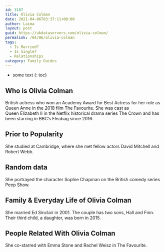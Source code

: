 ```yaml
---
id: 3187
title: Olivia Colman
date: 2021-04-06T03:37:11+00:00
author: Laima
layout: post
guid: https://ukdataservers.com/olivia-colman/
permalink: /04/06/olivia-colman
tags:
  - Is Married?
  - Is Single?
  - Relationships
category: Family Guides
---
```


* some text
{: toc}


## Who is Olivia Colman
                  
                  
                  
British actress who won an Academy Award for Best Actress for her role as Queen Anne in the 2018 film The Favourite. She was cast as Queen Elizabeth II in the Netflix historical drama series The Crown and has been starring in BBC&#8217;s Fleabag since 2016. 
                  
              
            
              
            
                
                
                
## Prior to Popularity
                  
                  
                  
She studied at Cambridge, where she met fellow actors David Mitchell and Robert Webb. 
                  
              
            
              
            
                
                
                
## Random data
                  
                  
                  
She portrayed the character Sophie Chapman on the British comedy series Peep Show. 
                  
              
            
              
            
                
                
                
## Family & Everyday Life of Olivia Colman
                  
                  
                  
She married Ed Sinclair in 2001. The couple has two sons, Hall and Finn. Their third child, a daughter, was born in 2015.
                  
              
            
              
            
                
                
                
## People Related With Olivia Colman
                  
                  
                  
She co-starred with Emma Stone and Rachel Weisz in The Favourite. 
                  
              
            
              
            
                
              
            
              
              
            
            
              
            
          
          
          